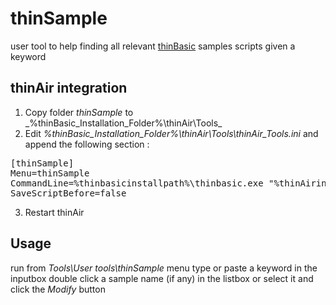 # thinSample
user tool to help finding all relevant  [thinBasic](https://www.thinbasic.com) samples scripts given a keyword

## thinAir integration

1. Copy folder _thinSample_ to _%thinBasic_Installation_Folder%\thinAir\Tools\_
2. Edit  _%thinBasic_Installation_Folder%\thinAir\Tools\thinAir_Tools.ini_ and append the following section :
<pre>
[thinSample]
Menu=thinSample
CommandLine=%thinbasicinstallpath%\thinbasic.exe "%thinAirinstallpath%\Tools\thinSample\thinSample.tbasic "
SaveScriptBefore=false
</pre>
3. Restart thinAir

## Usage

run from _Tools\User tools\thinSample_ menu
type or paste a keyword in the inputbox
double click a sample name (if any) in the listbox or select it and click the _Modify_ button
